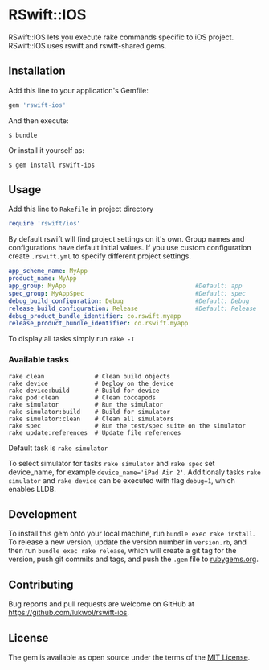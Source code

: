 # RSwift::IOS

RSwift::IOS lets you execute rake commands specific to iOS project.
RSwift::IOS uses rswift and rswift-shared gems.

## Installation

Add this line to your application's Gemfile:

```ruby
gem 'rswift-ios'
```

And then execute:

    $ bundle

Or install it yourself as:

    $ gem install rswift-ios

## Usage

Add this line to `Rakefile` in project directory

```ruby
require 'rswift/ios'
```

By default rswift will find project settings on it's own.
Group names and configurations have default initial values.
If you use custom configuration create `.rswift.yml` to specify different project settings.

```yml
app_scheme_name: MyApp
product_name: MyApp
app_group: MyApp                                    #Default: app
spec_group: MyAppSpec                               #Default: spec
debug_build_configuration: Debug                    #Default: Debug
release_build_configuration: Release                #Default: Release
debug_product_bundle_identifier: co.rswift.myapp
release_product_bundle_identifier: co.rswift.myapp
```

To display all tasks simply run `rake -T`

### Available tasks

```
rake clean              # Clean build objects
rake device             # Deploy on the device
rake device:build       # Build for device
rake pod:clean          # Clean cocoapods
rake simulator          # Run the simulator
rake simulator:build    # Build for simulator
rake simulator:clean    # Clean all simulators
rake spec               # Run the test/spec suite on the simulator
rake update:references  # Update file references
```

Default task is `rake simulator`

To select simulator for tasks `rake simulator` and `rake spec` set device_name, for example `device_name='iPad Air 2'`.
Additionaly tasks `rake simulator` and `rake device` can be executed with flag `debug=1`, which enables LLDB.

## Development

To install this gem onto your local machine, run `bundle exec rake install`. To release a new version, update the version number in `version.rb`, and then run `bundle exec rake release`, which will create a git tag for the version, push git commits and tags, and push the `.gem` file to [rubygems.org](https://rubygems.org).

## Contributing

Bug reports and pull requests are welcome on GitHub at https://github.com/lukwol/rswift-ios.


## License

The gem is available as open source under the terms of the [MIT License](http://opensource.org/licenses/MIT).

